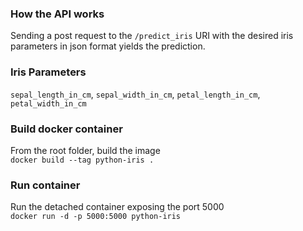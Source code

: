 ### How the API works
Sending a post request to the `/predict_iris` URI with the desired iris 
parameters in json format yields the prediction.
### Iris Parameters
`sepal_length_in_cm`, `sepal_width_in_cm`, `petal_length_in_cm`, 
`petal_width_in_cm`
### Build docker container
From the root folder, build the image  
`docker build --tag python-iris .`
### Run container
Run the detached container exposing the port 5000  
`docker run -d -p 5000:5000 python-iris`
